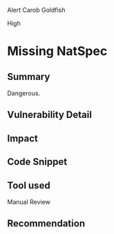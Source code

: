 Alert Carob Goldfish

High

# Missing NatSpec

## Summary

Dangerous.

## Vulnerability Detail

## Impact

## Code Snippet

## Tool used

Manual Review

## Recommendation
